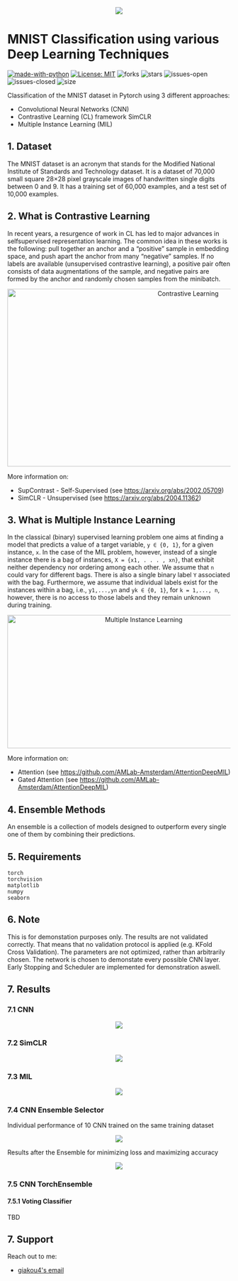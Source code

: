<p align="center">
  <img src="https://github.com/giakou4/MNIST_classification/blob/main/bg.jpg">
</p>


[comment]:<p align="center">
[comment]:  <img src="https://user-images.githubusercontent.com/57758089/155208705-dc522be7-8ad6-4792-917f-68b7412e9ea2.png">
[comment]:</p>

# MNIST Classification using various Deep Learning Techniques

[![made-with-python](https://img.shields.io/badge/Made%20with-Python-1f425f.svg)](https://www.python.org/)
[![License: MIT](https://img.shields.io/badge/License-MIT-yellow.svg)](https://github.com/giakou4/MNIST_classification/LICENSE)
![forks](https://img.shields.io/github/forks/giakou4/MNIST_classification.svg)
![stars](https://img.shields.io/github/stars/giakou4/MNIST_classification.svg)
![issues-open](https://img.shields.io/github/issues/giakou4/MNIST_classification.svg)
![issues-closed](https://img.shields.io/github/issues-closed/giakou4/MNIST_classification.svg)
![size](https://img.shields.io/github/languages/code-size/giakou4/MNIST_classification)

Classification of the MNIST dataset in Pytorch using 3 different approaches:
* Convolutional Neural Networks (CNN)
* Contrastive Learning (CL) framework SimCLR
* Multiple Instance Learning (MIL)

## 1. Dataset
The MNIST dataset is an acronym that stands for the Modified National Institute of Standards and Technology dataset. It is a dataset of 70,000 small square 28×28 pixel grayscale images of handwritten single digits between 0 and 9. It has a training set of 60,000 examples, and a test set of 10,000 examples.


## 2. What is Contrastive Learning
In recent years, a resurgence of work in CL has led to major advances in selfsupervised representation learning. The common idea in these works is the following: pull together an anchor and a “positive” sample in embedding space, and push apart the anchor from many “negative” samples. If no labels are available (unsupervised contrastive learning), a positive pair often consists of data augmentations of the sample, and negative pairs are formed by the anchor and randomly chosen samples from the minibatch.  

<p align="center">
<img src="https://raw.githubusercontent.com/HobbitLong/SupContrast/master/figures/teaser.png" alt="Contrastive Learning" style="height: 400px; width:800px;"/>
</p>

More information on:
* SupContrast - Self-Supervised (see https://arxiv.org/abs/2002.05709)
* SimCLR - Unsupervised (see https://arxiv.org/abs/2004.11362) 


## 3. What is Multiple Instance Learning
In the classical (binary) supervised learning problem one aims at finding a model that predicts a value of a target variable, `y ∈ {0, 1}`, for a given instance, `x`. In the case of the MIL problem, however, instead of a single instance there is a bag of instances, `X = {x1, . . . , xn}`, that exhibit neither dependency nor ordering among each other. We assume that `n` could vary for different bags. There is also a single binary label `Y` associated with the bag. Furthermore, we assume that individual labels exist for the instances within a bag, i.e., `y1,...,yn` and `yk ∈ {0, 1}`, for `k = 1,..., n`, however, there is no access to those labels and they remain unknown during training. 

<p align="center">
<img src="https://www.researchgate.net/publication/315925709/figure/fig1/AS:555691916382209@1509498685605/An-illustration-of-the-concept-of-multiple-instance-learning-In-MIL-training-examples.png" alt="Multiple Instance Learning" style="height: 300px; width:600px;"/>
</p>
  
More information on:
* Attention (see https://github.com/AMLab-Amsterdam/AttentionDeepMIL)
* Gated Attention (see https://github.com/AMLab-Amsterdam/AttentionDeepMIL)

## 4. Ensemble Methods
An ensemble is a collection of models designed to outperform every single one of them by combining their predictions.

## 5. Requirements

```
torch
torchvision
matplotlib
numpy
seaborn
```

## 6. Note
This is for demonstation purposes only. The results are not validated correctly. That means that no validation protocol is applied (e.g. KFold Cross Validation). The parameters are not optimized, rather than arbitrarily chosen. The network is chosen to demonstate every possible CNN layer. Early Stopping and Scheduler are implemented for demonstration aswell.

## 7. Results
### 7.1 CNN
<p align="center">
  <img src="https://github.com/giakou4/MNIST_classification/blob/main/results/cnn.jpg?raw=true">
</p>

### 7.2 SimCLR
<p align="center">
  <img src="https://github.com/giakou4/MNIST_classification/blob/main/results/simclr.jpg?raw=true">
</p>

### 7.3 MIL
<p align="center">
  <img src="https://github.com/giakou4/MNIST_classification/blob/main/results/mil.jpg?raw=true">
</p>

### 7.4 CNN Ensemble Selector

Individual performance of 10 CNN trained on the same training dataset
<p align="center">
  <img src="https://github.com/giakou4/MNIST_classification/blob/main/results/cnn_ensemble_before.jpg?raw=true">
</p>

Results after the Ensemble for minimizing loss and maximizing accuracy
<p align="center">
  <img src="https://github.com/giakou4/MNIST_classification/blob/main/results/cnn_ensemble.jpg?raw=true">
</p>

### 7.5 CNN TorchEnsemble

#### 7.5.1 Voting Classifier
TBD

## 7. Support

Reach out to me:
- [giakou4's email](mailto:giakonick98@gmail.com "giakonick98@gmail.com")
